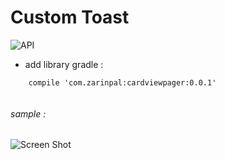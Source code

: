 # Custom Toast

![API](https://img.shields.io/badge/API-14%2B-blue.svg?style=flat)
- add library gradle : 

```Gradle
    compile 'com.zarinpal:cardviewpager:0.0.1'
        
```

###### sample : 

![Screen Shot](https://raw.githubusercontent.com/FarshidRoohi/cardViewPager/master/image/sample_image.png)